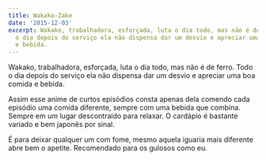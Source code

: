```yaml
---
title: Wakako-Zake
date: '2015-12-03'
excerpt: Wakako, trabalhadora, esforçada, luta o dia todo, mas não é de ferro. Todo
  o dia depois do serviço ela não dispensa dar um desvio e apreciar uma boa comida
  e bebida.
---
```




Wakako, trabalhadora, esforçada, luta o dia todo, mas não é de ferro. Todo o
dia depois do serviço ela não dispensa dar um desvio e apreciar uma boa comida
e bebida.

Assim esse anime de curtos episódios consta apenas dela comendo cada episódio
uma comida diferente, sempre com uma bebida que combina. Sempre em um lugar
descontraído para relaxar. O cardápio é bastante variado e bem japonês por
sinal.

É para deixar qualquer um com fome, mesmo aquela iguaria mais diferente abre
bem o apetite. Recomendado para os gulosos como eu.
